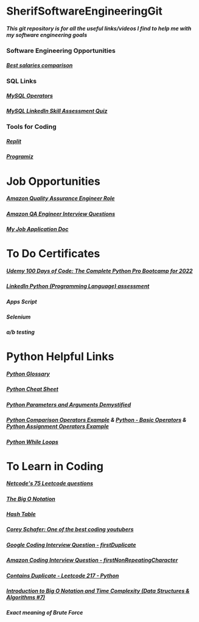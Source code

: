 # SherifSoftwareEngineeringGit
##### This git repository is for all the useful links/videos I find to help me with my software engineering goals



### Software Engineering Opportunities
##### [Best salaries comparison](https://www.levels.fyi/comp.html?track=Software%20Engineer)


### SQL Links 
##### [MySQL Operators](https://www.w3schools.com/sql/sql_operators.asp)
##### [MySQL LinkedIn Skill Assessment Quiz](https://github.com/Ebazhanov/linkedin-skill-assessments-quizzes/blob/main/mysql/mysql-quiz.md)



### Tools for Coding
##### [Replit](https://replit.com/@SherifFahmy/UtterVitalPerimeter#main.py)
##### [Programiz](https://www.programiz.com/python-programming/online-compiler/)



# Job Opportunities
##### [Amazon Quality Assurance Engineer Role](https://amazon.jobs/en/jobs/2073180/quality-assurance-engineer)
##### [Amazon QA Engineer Interview Questions](https://www.interviewkickstart.com/interview-questions/amazon-qa-engineer-interview-questions) 
##### [My Job Application Doc](https://docs.google.com/document/d/1lj5wpXushQZSLu5NGQjjlgUAiZ6WrPhsH5r0q0xAmyY/edit) 



# To Do Certificates
##### [Udemy 100 Days of Code: The Complete Python Pro Bootcamp for 2022](https://www.udemy.com/course/100-days-of-code/)
##### [LinkedIn Python (Programming Language) assessment](https://www.linkedin.com/skill-assessments/Python%20(Programming%20Language)/quiz-intro/)
##### Apps Script
##### Selenium
##### a/b testing



# Python Helpful Links
##### [Python Glossary](https://docs.python.org/3/glossary.html?utm_medium=Exinfluencer&utm_source=Exinfluencer&utm_content=000026UJ&utm_term=10006555&utm_id=NA-SkillsNetwork-Channel-SkillsNetworkCoursesIBMDeveloperSkillsNetworkPY0101ENSkillsNetwork19487395-2022-01-01#term-iterable)
##### [Python Cheat Sheet](https://cf-courses-data.s3.us.cloud-object-storage.appdomain.cloud/IBMDeveloperSkillsNetwork-PY0101EN-SkillsNetwork/handouts/Python%20Cheat%20Sheet%20-%20The%20Basics%20Coursera.pdf)
##### [Python Parameters and Arguments Demystified](https://betterprogramming.pub/python-parameters-and-arguments-demystified-e4f77b6d002e)
##### [Python Comparison Operators Example](https://www.tutorialspoint.com/python/comparison_operators_example.htm) & [Python - Basic Operators](https://www.tutorialspoint.com/python/python_basic_operators.htm) & [Python Assignment Operators Example](https://www.tutorialspoint.com/python/assignment_operators_example.htm)
##### [Python While Loops](https://www.w3schools.com/python/python_while_loops.asp)



# To Learn in Coding
##### [Netcode's 75 Leetcode questions](https://docs.google.com/spreadsheets/d/1A2PaQKcdwO_lwxz9bAnxXnIQayCouZP6d-ENrBz_NXc/edit#gid=0)
##### [The Big O Notation](https://towardsdatascience.com/the-big-o-notation-d35d52f38134#:~:text=O(N%C2%B2)%20represents%20the%20complexity,100%20operations%2C%20and%20so%20on)
##### [Hash Table](https://www.interviewcake.com/concept/java/hash-map)
##### [Corey Schafer: One of the best coding youtubers](https://www.youtube.com/c/Coreyms/videos)
##### [Google Coding Interview Question - firstDuplicate](https://www.youtube.com/watch?v=XSdr_O-XVRQ)
##### [Amazon Coding Interview Question - firstNonRepeatingCharacter](https://www.youtube.com/watch?v=5co5Gvp_-S0)
##### [Contains Duplicate - Leetcode 217 - Python](https://www.youtube.com/watch?v=3OamzN90kPg)
##### [Introduction to Big O Notation and Time Complexity (Data Structures & Algorithms #7)](https://www.youtube.com/watch?v=D6xkbGLQesk&list=PLBZBJbE_rGRV8D7XZ08LK6z-4zPoWzu5H&index=11)
##### Exact meaning of Brute Force
